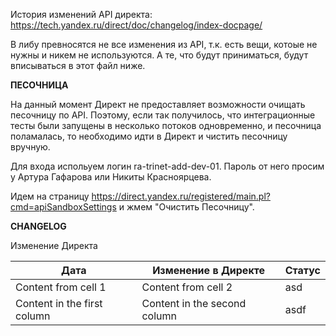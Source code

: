 История изменений API директа: https://tech.yandex.ru/direct/doc/changelog/index-docpage/

В либу превносятся не все изменения из API, т.к. есть вещи, котоые не нужны и никем не используются. А те, что будут приниматься, будут вписываться в этот файл ниже.

**ПЕСОЧНИЦА**

На данный момент Директ не предоставляет возможности очищать песочницу по API. Поэтому, если так получилось, что интеграционные тесты были запущены в несколько потоков одновременно, и песочница поламалась, то необходимо идти в Директ и чистить песочницу вручную.

Для входа испольуем логин ra-trinet-add-dev-01. Пароль от него просим у Артура Гафарова или Никиты Красноярцева.

Идем на страницу https://direct.yandex.ru/registered/main.pl?cmd=apiSandboxSettings и жмем "Очистить Песочницу".


**CHANGELOG**

Изменение Директа 

Дата | Изменение в Директе | Статус
------------ | ------------- | ------------- 
Content from cell 1 | Content from cell 2 | asd
Content in the first column | Content in the second column | asdf
